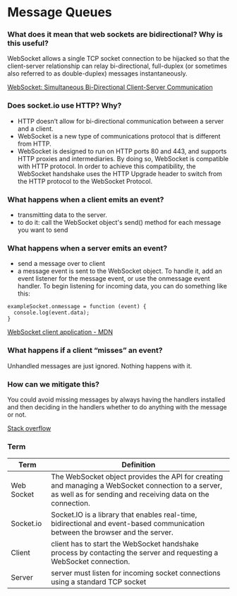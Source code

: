 # Message Queues

### What does it mean that web sockets are bidirectional? Why is this useful?

WebSocket allows a single TCP socket connection to be hijacked so that the client-server relationship can relay bi-directional, full-duplex (or sometimes also referred to as double-duplex) messages instantaneously.

[WebSocket: Simultaneous Bi-Directional Client-Server Communication](https://medium.com/@nerdplusdog/websocket-simultaneous-bi-directional-client-server-communication-e7948203054b)

### Does socket.io use HTTP? Why?

- HTTP doesn’t allow for bi-directional communication between a server and a client.
- WebSocket is a new type of communications protocol that is different from HTTP.
- WebSocket is designed to run on HTTP ports 80 and 443, and supports HTTP proxies and intermediaries. By doing so, WebSocket is compatible with HTTP protocol. In order to achieve this compatibility, the WebSocket handshake uses the HTTP Upgrade header to switch from the HTTP protocol to the WebSocket Protocol.

### What happens when a client emits an event?

- transmitting data to the server.
- to do it: call the WebSocket object's send() method for each message you want to send 

### What happens when a server emits an event?

- send a message over to client
- a message event is sent to the WebSocket object. To handle it, add an event listener for the message event, or use the onmessage event handler. To begin listening for incoming data, you can do something like this: 
```
exampleSocket.onmessage = function (event) {
  console.log(event.data);
}
```

[WebSocket client application - MDN](https://developer.mozilla.org/en-US/docs/Web/API/WebSockets_API/Writing_WebSocket_client_applications)

### What happens if a client “misses” an event?

Unhandled messages are just ignored. Nothing happens with it. 

### How can we mitigate this?

You could avoid missing messages by always having the handlers installed and then deciding in the handlers whether to do anything with the message or not.

[Stack overflow](https://stackoverflow.com/questions/32816290/what-happens-with-unhandled-socket-io-events)

### Term

| Term | Definition |
| ------- | ----------------- |
|Web Socket |The WebSocket object provides the API for creating and managing a WebSocket connection to a server, as well as for sending and receiving data on the connection.|
|Socket.io|Socket.IO is a library that enables real-time, bidirectional and event-based communication between the browser and the server.|
|Client|client has to start the WebSocket handshake process by contacting the server and requesting a WebSocket connection.|
|Server|server must listen for incoming socket connections using a standard TCP socket|